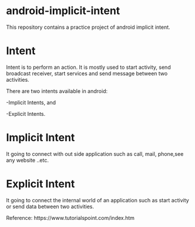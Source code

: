 # android-implicit-intent
This repository contains a practice project of android implicit intent.
<h1>Intent</h1>
<p>Intent is to perform an action. It is mostly used to start activity, send broadcast receiver, start services and send message between two activities.</p> 
<p>There are two intents available in android:</p>
<p>-Implicit Intents, and</p> 
<p>-Explicit Intents.</p>

<h1>Implicit Intent</h1>
<p>It going to connect with out side application such as call, mail, phone,see any website ..etc.</p>

<h1>Explicit Intent</h1>
<p>It going to connect the internal world of an application such as start activity or send data between two activities.</p>

<p>Reference: https://www.tutorialspoint.com/index.htm </p>
